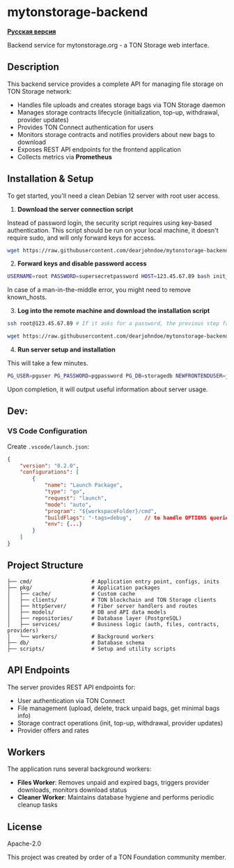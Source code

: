 # mytonstorage-backend

**[Русская версия](README.ru.md)**

Backend service for mytonstorage.org - a TON Storage web interface.

## Description

This backend service provides a complete API for managing file storage on TON Storage network:
- Handles file uploads and creates storage bags via TON Storage daemon
- Manages storage contracts lifecycle (initialization, top-up, withdrawal, provider updates)
- Provides TON Connect authentication for users
- Monitors storage contracts and notifies providers about new bags to download
- Exposes REST API endpoints for the frontend application
- Collects metrics via **Prometheus**

## Installation & Setup

To get started, you'll need a clean Debian 12 server with root user access.

1. **Download the server connection script**

Instead of password login, the security script requires using key-based authentication. This script should be run on your local machine, it doesn't require sudo, and will only forward keys for access.

```bash
wget https://raw.githubusercontent.com/dearjohndoe/mytonstorage-backend/refs/heads/master/scripts/init_server_connection.sh
```

2. **Forward keys and disable password access**

```bash
USERNAME=root PASSWORD=supersecretpassword HOST=123.45.67.89 bash init_server_connection.sh
```

In case of a man-in-the-middle error, you might need to remove known_hosts.

3. **Log into the remote machine and download the installation script**

```bash
ssh root@123.45.67.89 # If it asks for a password, the previous step failed.

wget https://raw.githubusercontent.com/dearjohndoe/mytonstorage-backend/refs/heads/master/scripts/setup_server.sh
```

4. **Run server setup and installation**

This will take a few minutes.

```bash
PG_USER=pguser PG_PASSWORD=pgpassword PG_DB=storagedb NEWFRONTENDUSER=janefrontside  NEWSUDOUSER=janedoe NEWUSER_PASSWORD=newpassword  INSTALL_SSL=false APP_USER=appuser API_PASSWORD=apipassword bash setup_server.sh
```

Upon completion, it will output useful information about server usage.

## Dev:
### VS Code Configuration
Create `.vscode/launch.json`:
```json
{
    "version": "0.2.0",
    "configurations": [
        {
            "name": "Launch Package",
            "type": "go",
            "request": "launch",
            "mode": "auto",
            "program": "${workspaceFolder}/cmd",
            "buildFlags": "-tags=debug",    // to handle OPTIONS queries without nginx when dev
            "env": {...}
        }
    ]
}
```

## Project Structure

```
├── cmd/                   # Application entry point, configs, inits
├── pkg/                   # Application packages
│   ├── cache/             # Custom cache
│   ├── clients/           # TON blockchain and TON Storage clients
│   ├── httpServer/        # Fiber server handlers and routes
│   ├── models/            # DB and API data models
│   ├── repositories/      # Database layer (PostgreSQL)
│   ├── services/          # Business logic (auth, files, contracts, providers)
│   └── workers/           # Background workers
├── db/                    # Database schema
├── scripts/               # Setup and utility scripts
```

## API Endpoints

The server provides REST API endpoints for:
- User authentication via TON Connect
- File management (upload, delete, track unpaid bags, get minimal bags info)
- Storage contract operations (init, top-up, withdrawal, provider updates)
- Provider offers and rates

## Workers

The application runs several background workers:
- **Files Worker**: Removes unpaid and expired bags, triggers provider downloads, monitors download status
- **Cleaner Worker**: Maintains database hygiene and performs periodic cleanup tasks

## License

Apache-2.0



This project was created by order of a TON Foundation community member.
